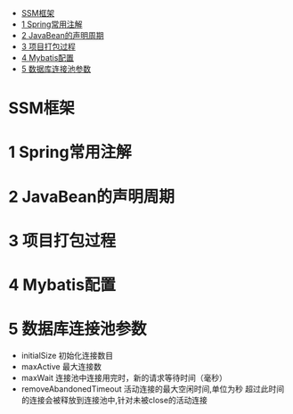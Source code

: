 <!-- TOC -->

- [SSM框架](#ssm框架)
- [1 Spring常用注解](#1-spring常用注解)
- [2 JavaBean的声明周期](#2-javabean的声明周期)
- [3 项目打包过程](#3-项目打包过程)
- [4 Mybatis配置](#4-mybatis配置)
- [5 数据库连接池参数](#5-数据库连接池参数)

<!-- /TOC -->
# SSM框架
# 1 Spring常用注解
# 2 JavaBean的声明周期
# 3 项目打包过程
# 4 Mybatis配置

# 5 数据库连接池参数
* initialSize 初始化连接数目 
* maxActive 最大连接数
* maxWait 连接池中连接用完时，新的请求等待时间（毫秒）
* removeAbandonedTimeout 活动连接的最大空闲时间,单位为秒 超过此时间的连接会被释放到连接池中,针对未被close的活动连接  

